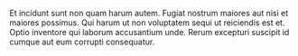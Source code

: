 Et incidunt sunt non quam harum autem. Fugiat nostrum maiores aut nisi et maiores possimus. Qui harum ut non voluptatem sequi ut reiciendis est et. Optio inventore qui laborum accusantium unde. Rerum excepturi suscipit id cumque aut eum corrupti consequatur.